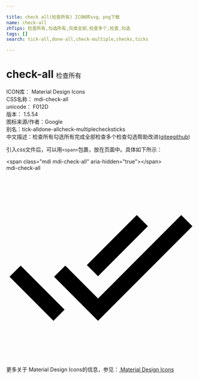 ```yaml
---

title: check all(检查所有) ICON转svg、png下载
name: check-all
zhTips: 检查所有,勾选所有,完成全部,检查多个,检查,勾选
tags: []
search: tick-all,done-all,check-multiple,checks,ticks

---
```


# check-all  <small style="font-size: 60%;font-weight: 100">检查所有</small>


<div class="detail-page">
<p>
<span>
ICON库：
<span class="badge-secondary badge">Material Design Icons</span> 
</span>
<br/>
<span>
CSS名称：
<span class="badge-secondary badge">mdi-check-all</span> 
</span>
<br/>
<span>
unicode：
<span class="badge-secondary badge">F012D</span> 
<copy-btn content='F012D' btn-title=""></copy-btn>
<copy-btn :content='String.fromCodePoint(parseInt("F012D", 16))' btn-title="复制U"></copy-btn>
</span>
<br/>
<span>
版本：
<span class="badge-secondary badge">1.5.54</span> 
</span>
<br/>
<span>图标来源/作者：<span class="badge-light badge">Google</span></span> 
<br/>
<span>别名：<span class="badge-light badge">tick-all</span><span class="badge-light badge">done-all</span><span class="badge-light badge">check-multiple</span><span class="badge-light badge">checks</span><span class="badge-light badge">ticks</span></span><br/><span class="zh-detail">中文描述：<span class="badge-primary badge">检查所有</span><span class="badge-primary badge">勾选所有</span><span class="badge-primary badge">完成全部</span><span class="badge-primary badge">检查多个</span><span class="badge-primary badge">检查</span><span class="badge-primary badge">勾选</span><span class="help-link"><span>帮助改进</span>(<a href="https://gitee.com/liuwave/icon-helper/edit/master/json/material/check-all.json" target="_blank" rel="noopener noreferrer">gitee</a><a href="https://github.com/liuwave/icon-helper/edit/master/json/material/check-all.json" target="_blank" rel="noopener noreferrer">github</a></span>)</span><br/>
</p>
</div>
<div class="alert alert-dark">
  <i class="mdi mdi-check-all mdi-48px"></i>
  <i class="mdi mdi-check-all mdi-36px"></i>
  <i class="mdi mdi-check-all mdi-24px"></i>
  <i class="mdi mdi-check-all mdi-18px"></i>
</div>
<div>
  <p>引入css文件后，可以用<code>&lt;span&gt;</code>包裹，放在页面中。具体如下所示：    
  </p>
  <div class="alert alert-primary" style="font-size: 14px">
    &lt;span class="mdi mdi-check-all" aria-hidden="true"&gt;&lt;/span&gt;
    <copy-btn content='<span class="mdi mdi-check-all" aria-hidden="true"></span>'></copy-btn>
  </div>
  <div class="alert alert-secondary">
    <i class="mdi mdi-check-all"
    style="font-size: 24px"
    aria-hidden="true"></i> mdi-check-all
    <copy-btn content="mdi-check-all" btn-title="复制图标名称"></copy-btn>
  </div>
</div>
<div id="svg" class="svg-wrap">
<svg xmlns="http://www.w3.org/2000/svg" viewBox="0 0 24 24"><path d="M0.41,13.41L6,19L7.41,17.58L1.83,12M22.24,5.58L11.66,16.17L7.5,12L6.07,13.41L11.66,19L23.66,7M18,7L16.59,5.58L10.24,11.93L11.66,13.34L18,7Z" /></svg>
</div>
<detail full-name='mdi-check-all'></detail>
    
<div><p>更多关于 Material Design Icons的信息，参见：<a target="_blank" href="https://iconhelper.cn/material.html"> Material Design Icons</a>
</p></div>
